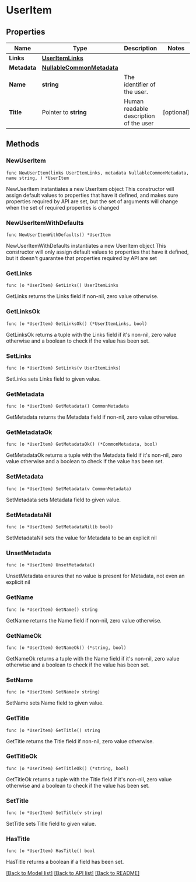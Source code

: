<!--
Copyright (C) 2020-2025 Arm Limited or its affiliates and Contributors. All rights reserved.
SPDX-License-Identifier: Apache-2.0
-->
# UserItem

## Properties

Name | Type | Description | Notes
------------ | ------------- | ------------- | -------------
**Links** | [**UserItemLinks**](UserItemLinks.md) |  | 
**Metadata** | [**NullableCommonMetadata**](CommonMetadata.md) |  | 
**Name** | **string** | The identifier of the user. | 
**Title** | Pointer to **string** | Human readable description of the user | [optional] 

## Methods

### NewUserItem

`func NewUserItem(links UserItemLinks, metadata NullableCommonMetadata, name string, ) *UserItem`

NewUserItem instantiates a new UserItem object
This constructor will assign default values to properties that have it defined,
and makes sure properties required by API are set, but the set of arguments
will change when the set of required properties is changed

### NewUserItemWithDefaults

`func NewUserItemWithDefaults() *UserItem`

NewUserItemWithDefaults instantiates a new UserItem object
This constructor will only assign default values to properties that have it defined,
but it doesn't guarantee that properties required by API are set

### GetLinks

`func (o *UserItem) GetLinks() UserItemLinks`

GetLinks returns the Links field if non-nil, zero value otherwise.

### GetLinksOk

`func (o *UserItem) GetLinksOk() (*UserItemLinks, bool)`

GetLinksOk returns a tuple with the Links field if it's non-nil, zero value otherwise
and a boolean to check if the value has been set.

### SetLinks

`func (o *UserItem) SetLinks(v UserItemLinks)`

SetLinks sets Links field to given value.


### GetMetadata

`func (o *UserItem) GetMetadata() CommonMetadata`

GetMetadata returns the Metadata field if non-nil, zero value otherwise.

### GetMetadataOk

`func (o *UserItem) GetMetadataOk() (*CommonMetadata, bool)`

GetMetadataOk returns a tuple with the Metadata field if it's non-nil, zero value otherwise
and a boolean to check if the value has been set.

### SetMetadata

`func (o *UserItem) SetMetadata(v CommonMetadata)`

SetMetadata sets Metadata field to given value.


### SetMetadataNil

`func (o *UserItem) SetMetadataNil(b bool)`

 SetMetadataNil sets the value for Metadata to be an explicit nil

### UnsetMetadata
`func (o *UserItem) UnsetMetadata()`

UnsetMetadata ensures that no value is present for Metadata, not even an explicit nil
### GetName

`func (o *UserItem) GetName() string`

GetName returns the Name field if non-nil, zero value otherwise.

### GetNameOk

`func (o *UserItem) GetNameOk() (*string, bool)`

GetNameOk returns a tuple with the Name field if it's non-nil, zero value otherwise
and a boolean to check if the value has been set.

### SetName

`func (o *UserItem) SetName(v string)`

SetName sets Name field to given value.


### GetTitle

`func (o *UserItem) GetTitle() string`

GetTitle returns the Title field if non-nil, zero value otherwise.

### GetTitleOk

`func (o *UserItem) GetTitleOk() (*string, bool)`

GetTitleOk returns a tuple with the Title field if it's non-nil, zero value otherwise
and a boolean to check if the value has been set.

### SetTitle

`func (o *UserItem) SetTitle(v string)`

SetTitle sets Title field to given value.

### HasTitle

`func (o *UserItem) HasTitle() bool`

HasTitle returns a boolean if a field has been set.


[[Back to Model list]](../README.md#documentation-for-models) [[Back to API list]](../README.md#documentation-for-api-endpoints) [[Back to README]](../README.md)


